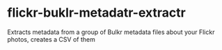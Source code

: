 flickr-buklr-metadatr-extractr
==============================

Extracts metadata from a group of Bulkr metadata files about your Flickr photos, creates a CSV of them
